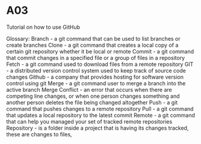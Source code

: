 # A03
Tutorial on how to use GitHub





Glossary:
  Branch - a git command that can be used to list branches or create branches
  Clone - a git command that creates a local copy of a certain git repository whether it be local or remote
  Commit - a git command that commit changes in a specified file or a group of files in a repository
  Fetch - a git command used to download files from a remote repository
  GIT - a distributed version control system used to keep track of source code changes
  Github - a company that provides hosting for software version control using git
  Merge - a git command user to merge a branch into the active branch
  Merge Conflict - an error that occurs when there are competing line changes, or when one person changes something and another person deletes the file being changed altogether
  Push - a git command that pushes changes to a remote repository
  Pull - a git command that updates a local repository to the latest commit
  Remote - a git command that can help you managed your set of tracked remote repositories
  Repository - is a folder inside a project that is having its changes tracked, these are changes to files, 
